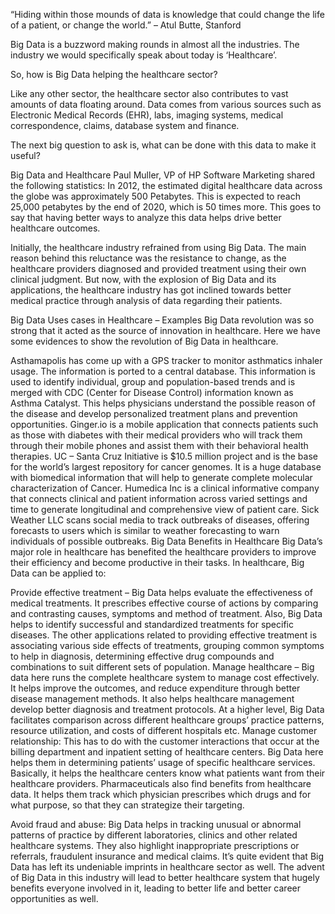 “Hiding within those mounds of data is knowledge that could change the life of a patient, or change the world.” – Atul Butte, Stanford

Big Data is a buzzword making rounds in almost all the industries. The industry we would specifically speak about today is ‘Healthcare’.

So, how is Big Data helping the healthcare sector?

Like any other sector, the healthcare sector also contributes to vast amounts of data floating around. Data comes from various sources such as Electronic Medical Records (EHR), labs, imaging systems, medical correspondence, claims, database system and finance.

The next big question to ask is, what can be done with this data to make it useful?

Big Data and Healthcare Paul Muller, VP of HP Software Marketing shared the following statistics: In 2012, the estimated digital healthcare data across the globe was approximately 500 Petabytes. This is expected to reach 25,000 petabytes by the end of 2020, which is 50 times more. This goes to say that having better ways to analyze this data helps drive better healthcare outcomes.

Initially, the healthcare industry refrained from using Big Data. The main reason behind this reluctance was the resistance to change, as the healthcare providers diagnosed and provided treatment using their own clinical judgment. But now, with the explosion of Big Data and its applications, the healthcare industry has got inclined towards better medical practice through analysis of data regarding their patients.

Big Data Uses cases in Healthcare – Examples Big Data revolution was so strong that it acted as the source of innovation in healthcare. Here we have some evidences to show the revolution of Big Data in healthcare.

Asthamapolis has come up with a GPS tracker to monitor asthmatics inhaler usage. The information is ported to a central database. This information is used to identify individual, group and population-based trends and is merged with CDC (Center for Disease Control) information known as Asthma Catalyst. This helps physicians understand the possible reason of the disease and develop personalized treatment plans and prevention opportunities. Ginger.io is a mobile application that connects patients such as those with diabetes with their medical providers who will track them through their mobile phones and assist them with their behavioral health therapies. UC – Santa Cruz Initiative is $10.5 million project and is the base for the world’s largest repository for cancer genomes. It is a huge database with biomedical information that will help to generate complete molecular characterization of Cancer. Humedica Inc is a clinical informative company that connects clinical and patient information across varied settings and time to generate longitudinal and comprehensive view of patient care. Sick Weather LLC scans social media to track outbreaks of diseases, offering forecasts to users which is similar to weather forecasting to warn individuals of possible outbreaks. Big Data Benefits in Healthcare Big Data’s major role in healthcare has benefited the healthcare providers to improve their efficiency and become productive in their tasks. In healthcare, Big Data can be applied to:

Provide effective treatment – Big Data helps evaluate the effectiveness of medical treatments. It prescribes effective course of actions by comparing and contrasting causes, symptoms and method of treatment. Also, Big Data helps to identify successful and standardized treatments for specific diseases. The other applications related to providing effective treatment is associating various side effects of treatments, grouping common symptoms to help in diagnosis, determining effective drug compounds and combinations to suit different sets of population. Manage healthcare – Big data here runs the complete healthcare system to manage cost effectively. It helps improve the outcomes, and reduce expenditure through better disease management methods. It also helps healthcare management develop better diagnosis and treatment protocols. At a higher level, Big Data facilitates comparison across different healthcare groups’ practice patterns, resource utilization, and costs of different hospitals etc. Manage customer relationship: This has to do with the customer interactions that occur at the billing department and inpatient setting of healthcare centers. Big Data here helps them in determining patients’ usage of specific healthcare services. Basically, it helps the healthcare centers know what patients want from their healthcare providers. Pharmaceuticals also find benefits from healthcare data. It helps them track which physician prescribes which drugs and for what purpose, so that they can strategize their targeting.

Avoid fraud and abuse: Big Data helps in tracking unusual or abnormal patterns of practice by different laboratories, clinics and other related healthcare systems. They also highlight inappropriate prescriptions or referrals, fraudulent insurance and medical claims. It’s quite evident that Big Data has left its undeniable imprints in healthcare sector as well. The advent of Big Data in this industry will lead to better healthcare system that hugely benefits everyone involved in it, leading to better life and better career opportunities as well.
